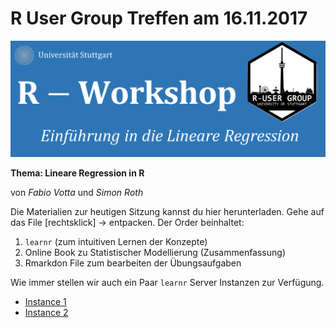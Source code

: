 # R User Group Treffen am 16.11.2017

![](learnr/images/lineareg.png)

**Thema: Lineare Regression in R**

von *Fabio Votta* und *Simon Roth*

Die Materialien zur heutigen Sitzung kannst du hier herunterladen. Gehe auf das File [rechtsklick] -> entpacken. Der Order beinhaltet:

1. `learnr` (zum intuitiven Lernen der Konzepte)
2. Online Book zu Statistischer Modellierung (Zusammenfassung)
3. Rmarkdon File zum bearbeiten der Übungsaufgaben

Wie immer stellen wir auch ein Paar `learnr` Server Instanzen zur Verfügung.

* [Instance 1](https://favstats.shinyapps.io/linear_model/)
* [Instance 2](https://favstats.shinyapps.io/linear1/)
